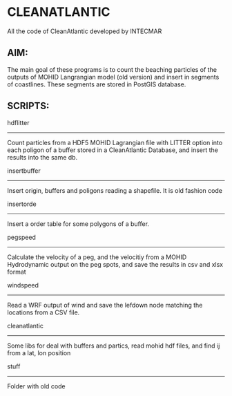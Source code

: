# CLEANATLANTIC
All the code of CleanAtlantic developed by INTECMAR

AIM:
----
The main goal of these programs is to count the beaching particles of the outputs of MOHID Langrangian model (old version) and insert in segments of coastlines. These segments are stored in PostGIS database.

SCRIPTS:
--------

hdflitter
*********
Count particles from a HDF5 MOHID Lagrangian file with LITTER option into
each poligon of a buffer stored in a CleanAtlantic Database, and insert the
results into the same db.

insertbuffer
************
Insert origin, buffers and poligons reading a shapefile. It is  old fashion code

insertorde
**********
Insert a order table for some polygons of a buffer.

pegspeed
********
Calculate the velocity of a peg, and the velocitiy from a MOHID Hydrodynamic
output on the peg spots, and save the results in csv and xlsx format

windspeed
*********

Read a WRF output of wind and save the lefdown node matching the locations
from a CSV file.

cleanatlantic
*************

Some libs for deal with buffers and partics, read mohid hdf files, and 
find ij from a lat, lon position

stuff
*****
Folder with old code


